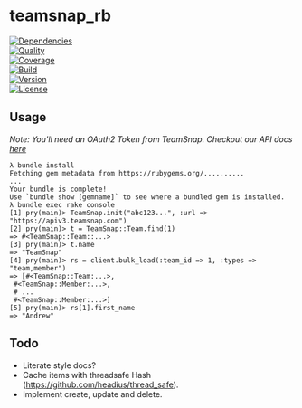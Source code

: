 # teamsnap_rb

[![Dependencies](http://img.shields.io/gemnasium/teamsnap/teamsnap_rb.svg)](https://gemnasium.com/teamsnap/teamsnap_rb)  
[![Quality](http://img.shields.io/codeclimate/github/teamsnap/teamsnap_rb.svg)](https://codeclimate.com/github/teamsnap/teamsnap_rb)  
[![Coverage](http://img.shields.io/coveralls/teamsnap/teamsnap_rb.svg)](https://https://coveralls.io/r/teamsnap/teamsnap_rb)  
[![Build](http://img.shields.io/travis-ci/teamsnap/teamsnap_rb.svg)](https://travis-ci.org/teamsnap/teamsnap_rb)  
[![Version](http://img.shields.io/gem/v/teamsnap_rb.svg)](https://rubygems.org/gems/teamsnap_rb)  
[![License](http://img.shields.io/badge/license-MIT-blue.svg)](http://opensource.org/licenses/MIT)  

## Usage

_Note: You'll need an OAuth2 Token from TeamSnap. Checkout our API docs
[here](http://developer.teamsnap.com/documentation/apiv3/)_

```
λ bundle install
Fetching gem metadata from https://rubygems.org/..........
...
Your bundle is complete!
Use `bundle show [gemname]` to see where a bundled gem is installed.
λ bundle exec rake console
[1] pry(main)> TeamSnap.init("abc123...", :url => "https://apiv3.teamsnap.com")
[2] pry(main)> t = TeamSnap::Team.find(1)
=> #<TeamSnap::Team::...>
[3] pry(main)> t.name
=> "TeamSnap"
[4] pry(main)> rs = client.bulk_load(:team_id => 1, :types => "team,member")
=> [#<TeamSnap::Team:...>,
 #<TeamSnap::Member:...>,
 # ...
 #<TeamSnap::Member:...>]
[5] pry(main)> rs[1].first_name
=> "Andrew"
```

## Todo

- Literate style docs?
- Cache items with threadsafe Hash (https://github.com/headius/thread_safe).
- Implement create, update and delete.
